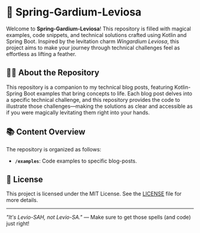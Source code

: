 # 🌟 Spring-Gardium-Leviosa

Welcome to **Spring-Gardium-Leviosa**! This repository is filled with magical examples, code snippets, and technical
solutions crafted using Kotlin and Spring Boot. Inspired by the levitation charm *Wingardium Leviosa*, this project aims
to make your journey through technical challenges feel as effortless as lifting a feather.

## 🧙‍♂️ About the Repository

This repository is a companion to my technical blog posts, featuring Kotlin-Spring Boot examples that bring concepts to
life. Each blog post delves into a specific technical challenge, and this repository provides the code to illustrate
those challenges—making the solutions as clear and accessible as if you were magically levitating them right into your
hands.

## 📚 Content Overview

The repository is organized as follows:

- **`/examples`**: Code examples to specific blog-posts.

## 🌌 License

This project is licensed under the MIT License. See the [LICENSE](LICENSE) file for more details.

---

*"It's Levio-SAH, not Levio-SA."* — Make sure to get those spells (and code) just right!


